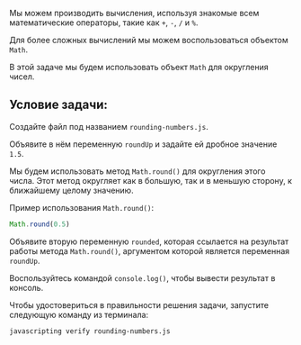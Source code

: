 Мы можем производить вычисления, используя знакомые всем математические операторы, такие как `+`, `-`, `/` и `%`.

Для более сложных вычислений мы можем воспользоваться объектом `Math`.

В этой задаче мы будем использовать объект `Math` для округления чисел.

## Условие задачи:

Создайте файл под названием `rounding-numbers.js`.

Объявите в нём переменную `roundUp` и задайте ей дробное значение `1.5`.

Мы будем использовать метод `Math.round()` для округления этого числа. Этот метод округляет как в большую, так и в меньшую сторону, к ближайшему целому значению.

Пример использования `Math.round()`:

```js
Math.round(0.5)
```

Объявите вторую переменную `rounded`, которая ссылается на результат работы метода `Math.round()`, аргументом которой является переменная `roundUp`.

Воспользуйтесь командой `console.log()`, чтобы вывести результат в консоль.

Чтобы удостовериться в правильности решения задачи, запустите следующую команду из терминала:

```bash
javascripting verify rounding-numbers.js
```
